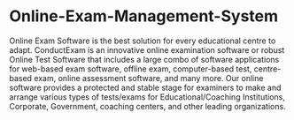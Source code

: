 # Online-Exam-Management-System
Online Exam Software is the best solution for every educational centre to adapt. ConductExam is an innovative online examination software or robust Online Test Software that includes a large combo of software applications for web-based exam software, offline exam, computer-based test, centre-based exam, online assessment software, and many more. Our online software provides a protected and stable stage for examiners to make and arrange various types of tests/exams for Educational/Coaching Institutions, Corporate, Government, coaching centers, and other leading organizations.
